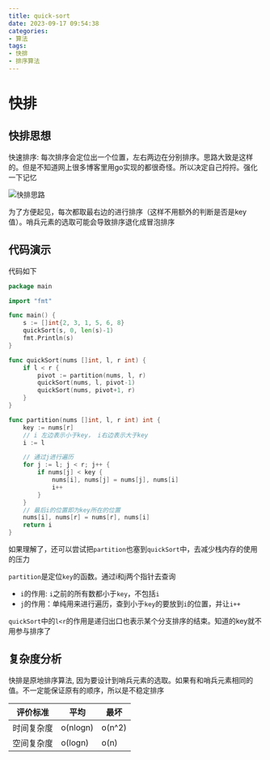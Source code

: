 ```yaml
---
title: quick-sort
date: 2023-09-17 09:54:38
categories:
- 算法
tags: 
- 快排
- 排序算法
---
```

# 快排


## 快排思想
快速排序: 每次排序会定位出一个位置，左右两边在分别排序。思路大致是这样的。但是不知道网上很多博客里用go实现的都很奇怪。所以决定自己捋捋。强化一下记忆

![快排思路](https://img1.imgtp.com/2023/09/17/Rbq8rX3b.png)

为了方便起见，每次都取最右边的进行排序（这样不用额外的判断是否是key值）。哨兵元素的选取可能会导致排序退化成冒泡排序

## 代码演示

代码如下

```go
package main

import "fmt"

func main() {
	s := []int{2, 3, 1, 5, 6, 8}
	quickSort(s, 0, len(s)-1)
	fmt.Println(s)
}

func quickSort(nums []int, l, r int) {
	if l < r {
		pivot := partition(nums, l, r)
		quickSort(nums, l, pivot-1)
		quickSort(nums, pivot+1, r)
	}
}

func partition(nums []int, l, r int) int {
	key := nums[r]
	// i 左边表示小于key， i右边表示大于key
	i := l

	// 通过j进行遍历
	for j := l; j < r; j++ {
		if nums[j] < key {
			nums[i], nums[j] = nums[j], nums[i]
			i++
		}
	}
	// 最后i的位置即为key所在的位置
	nums[i], nums[r] = nums[r], nums[i]
	return i
}

```

如果理解了，还可以尝试把`partition`也塞到`quickSort`中，去减少栈内存的使用的压力

`partition`是定位`key`的函数。通过i和j两个指针去查询

- `i`的作用: `i`之前的所有数都小于`key`，不包括`i`
- `j`的作用：单纯用来进行遍历，查到小于`key`的要放到`i`的位置，并让`i++`


`quickSort`中的`l<r`的作用是递归出口也表示某个分支排序的结束。知道的key就不用参与排序了

## 复杂度分析

快排是原地排序算法, 因为要设计到哨兵元素的选取。如果有和哨兵元素相同的值。不一定能保证原有的顺序，所以是不稳定排序

评价标准 | 平均| 最坏
---| ---| ---|
时间复杂度|o(nlogn)|o(n^2)
空间复杂度|o(logn)|o(n)
